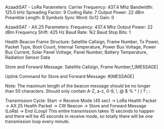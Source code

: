 AzaadiSAT - LoRa Parameters:
Carrier Frequency: 437.4 Mhz
Bandwidth: 125.0 kHz
Spreading Factor: 9
Coding Rate: 7
Output Power: 22 dBm
Preamble Length: 8 Symbols
Sync Word: 0x12
Gain: 0


AzaadiSAT - AX.25 Parameters:
Frequency: 437.4 Mhz
Output Power: 22 dBm
Frequency Shift: 425 Hz
Baud Rate: 1k2 Baud
Stop Bits: 1


Health Beacon Frame Structure:
Satellite Callsign, Frame Number, Tx Power, Packet Type, Boot Count, Internal Temperature,
Power Bus Voltage, Power Bus Current, Solar Panel Voltage, Panel Number, Battery
Temperature, Radiation Sensor Data


Store and Forward Message:
Satellite Callsign, Frame Number,1,[MESSAGE]


Uplink Command for Store and Forward Message:
#[MESSAGE]


Note: The maximum length of the beacon message should be no longer than 50 characters.
Should only contain A-Z, a-z, 0-9, !, @ $ % ^ ( ) ? ; : <SPACE>
  
  
Transmission Cycle:
Start → Receive Mode (45 sec) → LoRa Health Packet → AX.25 Health Packet → CW Beacon
→ Store and Forward Message (LoRa) → End (Loop)
This entire transmission takes 15 seconds to happen and there will be 45 seconds in receive
mode, so totally there will be one transmission loop every minute.
